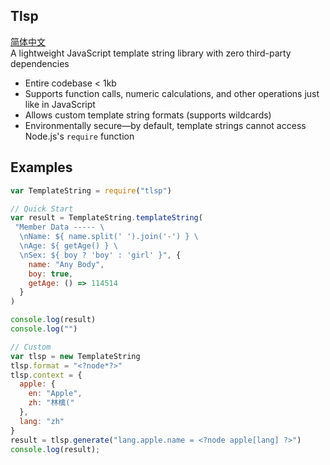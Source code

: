 ## Tlsp  
[简体中文](https://github.com/Love-Kogasa/tlsp/blob/main/README-ZH.md)  
A lightweight JavaScript template string library with zero third-party dependencies  
* Entire codebase < 1kb  
* Supports function calls, numeric calculations, and other operations just like in JavaScript  
* Allows custom template string formats (supports wildcards)  
* Environmentally secure—by default, template strings cannot access Node.js's `require` function  

## Examples  
```js  
var TemplateString = require("tlsp")  

// Quick Start  
var result = TemplateString.templateString(  
 "Member Data ----- \
  \nName: ${ name.split(' ').join('-') } \
  \nAge: ${ getAge() } \
  \nSex: ${ boy ? 'boy' : 'girl' }", {  
    name: "Any Body",  
    boy: true,  
    getAge: () => 114514  
  }  
)  

console.log(result)  
console.log("")  

// Custom  
var tlsp = new TemplateString  
tlsp.format = "<?node*?>"  
tlsp.context = {  
  apple: {  
    en: "Apple",  
    zh: "林檎("  
  },  
  lang: "zh"  
}  
result = tlsp.generate("lang.apple.name = <?node apple[lang] ?>")  
console.log(result);  
```